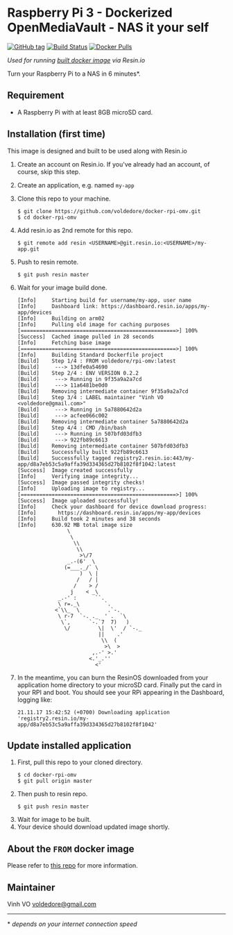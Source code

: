 # Raspberry Pi 3 - Dockerized OpenMediaVault - NAS it your self

[![GitHub tag](https://img.shields.io/github/tag/voldedore/docker-rpi-omv-build.svg)](https://github.com/voldedore/docker-rpi-omv-build/releases) [![Build Status](https://travis-ci.org/voldedore/docker-rpi-omv-build.svg?branch=master)](https://travis-ci.org/voldedore/docker-rpi-omv-build) [![Docker Pulls](https://img.shields.io/docker/pulls/voldedore/rpi-omv.svg)](https://hub.docker.com/r/voldedore/rpi-omv/)

*Used for running [built docker image](https://github.com/voldedore/docker-rpi-omv-build) via Resin.io*

Turn your Raspberry Pi to a NAS in 6 minutes*.

## Requirement

* A Raspberry Pi with at least 8GB microSD card.

## Installation (first time)

This image is designed and built to be used along with Resin.io

1. Create an account on Resin.io. If you've already had an account, of course, skip this step.
2. Create an application, e.g. named `my-app`
3. Clone this repo to your machine.
    ```
    $ git clone https://github.com/voldedore/docker-rpi-omv.git
    $ cd docker-rpi-omv
    ```
4. Add resin.io as 2nd remote for this repo.
    ```
    $ git remote add resin <USERNAME>@git.resin.io:<USERNAME>/my-app.git
    ```
5. Push to resin remote.
    ```
    $ git push resin master
    ```
6. Wait for your image build done.

    ```
    [Info]     Starting build for username/my-app, user name
    [Info]     Dashboard link: https://dashboard.resin.io/apps/my-app/devices
    [Info]     Building on arm02
    [Info]     Pulling old image for caching purposes
    [==================================================>] 100%
    [Success]  Cached image pulled in 28 seconds
    [Info]     Fetching base image
    [==================================================>] 100%
    [Info]     Building Standard Dockerfile project
    [Build]    Step 1/4 : FROM voldedore/rpi-omv:latest
    [Build]     ---> 13dfe0a54690
    [Build]    Step 2/4 : ENV VERSION 0.2.2
    [Build]     ---> Running in 9f35a9a2a7cd
    [Build]     ---> 11a6481be0d0
    [Build]    Removing intermediate container 9f35a9a2a7cd
    [Build]    Step 3/4 : LABEL maintainer "Vinh VO <voldedore@gmail.com>"
    [Build]     ---> Running in 5a7880642d2a
    [Build]     ---> acfee066c002
    [Build]    Removing intermediate container 5a7880642d2a
    [Build]    Step 4/4 : CMD /bin/bash
    [Build]     ---> Running in 507bfd03dfb3
    [Build]     ---> 922fb89c6613
    [Build]    Removing intermediate container 507bfd03dfb3
    [Build]    Successfully built 922fb89c6613
    [Build]    Successfully tagged registry2.resin.io:443/my-app/d8a7eb53c5a9affa39d334365d27b8102f8f1042:latest
    [Success]  Image created successfully
    [Info]     Verifying image integrity...
    [Success]  Image passed integrity checks!
    [Info]     Uploading image to registry...
    [==================================================>] 100%
    [Success]  Image uploaded successfully!
    [Info]     Check your dashboard for device download progress:
    [Info]       https://dashboard.resin.io/apps/my-app/devices
    [Info]     Build took 2 minutes and 38 seconds
    [Info]     630.92 MB total image size
                    \
                     \
                      \\
                       \\
                        >\/7
                    _.-(6'  \
                   (=___._/` \
                        )  \ |
                       /   / |
                      /    > /
                     j    < _\
                 _.-' :      ``.
                 \ r=._\        `.
                <`\\_  \         .`-.
                 \ r-7  `-. ._  ' .  `\
                  \`,      `-.`7  7)   )
                   \/         \|  \'  / `-._
                              ||    .'
                               \\  (
                                >\  >
                            ,.-' >.'
                           <.'_.''
                             <'
    ```

7. In the meantime, you can burn the ResinOS downloaded from your application home directory to your microSD card. Finally put the card in your RPI and boot. You should see your RPi appearing in the Dashboard, logging like:
    ```
    21.11.17 15:42:52 (+0700) Downloading application 'registry2.resin.io/my-app/d8a7eb53c5a9affa39d334365d27b8102f8f1042'
    ```
    
## Update installed application

1. First, pull this repo to your cloned directory.
    ```
    $ cd docker-rpi-omv
    $ git pull origin master
    ```
2. Then push to resin repo.
    ```
    $ git push resin master
    ```
3. Wait for image to be built.
4. Your device should download updated image shortly.

## About the `FROM` docker image

Please refer to [this repo](https://github.com/voldedore/docker-rpi-omv-build) for more information.

## Maintainer

Vinh VO <voldedore@gmail.com>


----
\* *depends on your internet connection speed*
